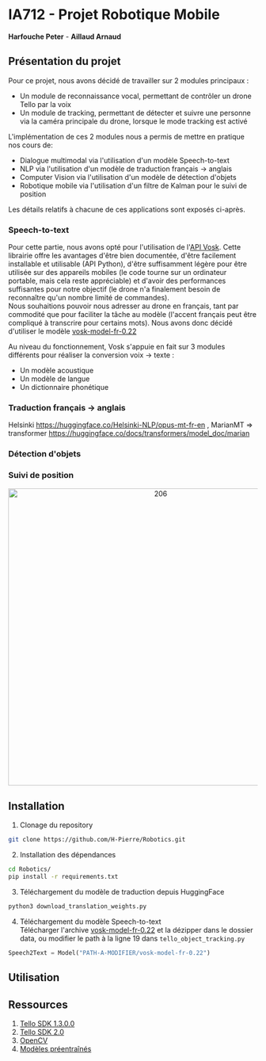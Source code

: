 # IA712 - Projet Robotique Mobile
**Harfouche Peter** - **Aillaud Arnaud**

## Présentation du projet
Pour ce projet, nous avons décidé de travailler sur 2 modules principaux :
* Un module de reconnaissance vocal, permettant de contrôler un drone Tello par la voix
* Un module de tracking, permettant de détecter et suivre une personne via la caméra principale du drone, lorsque le mode tracking est activé

L'implémentation de ces 2 modules nous a permis de mettre en pratique nos cours de:
* Dialogue multimodal via l'utilisation d'un modèle Speech-to-text
* NLP via l'utilisation d'un modèle de traduction français $\rightarrow$ anglais
* Computer Vision via l'utilisation d'un modèle de détection d'objets
* Robotique mobile via l'utilisation d'un filtre de Kalman pour le suivi de position

Les détails relatifs à chacune de ces applications sont exposés ci-après.

### Speech-to-text

Pour cette partie, nous avons opté pour l'utilisation de l'[API Vosk](https://alphacephei.com/vosk/). Cette librairie offre les avantages d'être bien documentée, d'être facilement installable et utilisable (API Python), d'être suffisamment légère pour être utilisée sur des appareils mobiles (le code tourne sur un ordinateur portable, mais cela reste appréciable) et d'avoir des performances suffisantes pour notre objectif (le drone n'a finalement besoin de reconnaître qu'un nombre limité de commandes). <br>
Nous souhaitions pouvoir nous adresser au drone en français, tant par commodité que pour faciliter la tâche au modèle (l'accent français peut être compliqué à transcrire pour certains mots). Nous avons donc décidé d'utiliser le modèle [vosk-model-fr-0.22](https://alphacephei.com/vosk/models/vosk-model-fr-0.22.zip)

Au niveau du fonctionnement, Vosk s'appuie en fait sur 3 modules différents pour réaliser la conversion voix $\rightarrow$ texte :
* Un modèle acoustique
* Un modèle de langue
* Un dictionnaire phonétique

### Traduction français $\rightarrow$ anglais

Helsinki https://huggingface.co/Helsinki-NLP/opus-mt-fr-en
, MarianMT => transformer https://huggingface.co/docs/transformers/model_doc/marian

### Détection d'objets
### Suivi de position

<p align="center"> 
    <img src="Demos/Demo_tracking.gif" alt="206" width="600">
</p>


## Installation
1. Clonage du repository
```bash
git clone https://github.com/H-Pierre/Robotics.git
```
2. Installation des dépendances
```bash
cd Robotics/
pip install -r requirements.txt
```
3. Téléchargement du modèle de traduction depuis HuggingFace
```bash
python3 download_translation_weights.py
```
4. Téléchargement du modèle Speech-to-text <br>
Télécharger l'archive [vosk-model-fr-0.22](https://alphacephei.com/vosk/models/vosk-model-fr-0.22.zip) et la dézipper dans le dossier data, ou modifier le path à la ligne 19 dans `tello_object_tracking.py`
```python
Speech2Text = Model("PATH-A-MODIFIER/vosk-model-fr-0.22")
```

## Utilisation

## Ressources

1. [Tello SDK 1.3.0.0](https://dl-cdn.ryzerobotics.com/downloads/tello/20180910/Tello%20SDK%20Documentation%20EN_1.3.pdf)
2. [Tello SDK 2.0](https://dl-cdn.ryzerobotics.com/downloads/Tello/Tello%20SDK%202.0%20User%20Guide.pdf)
3. [OpenCV](https://github.com/opencv/opencv)
4. [Modèles préentraînés](https://github.com/opencv/opencv/tree/master/samples/dnn/face_detector)
